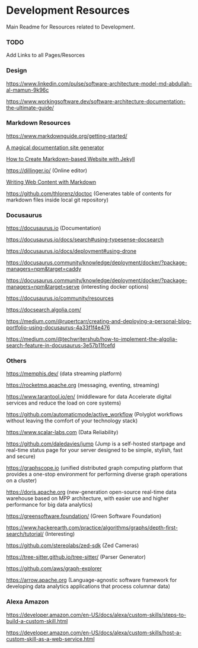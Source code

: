 # Development Resources

Main Readme for Resources related to Development.

### TODO

Add Links to all Pages/Resorces

### Design

https://www.linkedin.com/pulse/software-architecture-model-md-abdullah-al-mamun-9k96c

https://www.workingsoftware.dev/software-architecture-documentation-the-ultimate-guide/

### Markdown Resources

https://www.markdownguide.org/getting-started/

[A magical documentation site generator](https://docsify.js.org/)

[How to Create Markdown-based Website with Jekyll](https://medium.com/pacroy/how-to-create-markdown-based-website-with-jekyll-e61454c23f68)

https://dillinger.io/ (Online editor)

[Writing Web Content with Markdown](https://www.hongkiat.com/blog/web-content-with-markdown/)

https://github.com/thlorenz/doctoc (Generates table of contents for markdown files inside local git repository)

### Docusaurus

https://docusaurus.io (Documentation)

https://docusaurus.io/docs/search#using-typesense-docsearch

https://docusaurus.io/docs/deployment#using-drone

https://docusaurus.community/knowledge/deployment/docker/?package-managers=npm&target=caddy

https://docusaurus.community/knowledge/deployment/docker/?package-managers=npm&target=serve (interesting docker options)

https://docusaurus.io/community/resources

https://docsearch.algolia.com/

https://medium.com/@rupertcarr/creating-and-deploying-a-personal-blog-portfolio-using-docusaurus-4a33f1f4e476

https://medium.com/@techwritershub/how-to-implement-the-algolia-search-feature-in-docusaurus-3e57b11fcefd

### Others

https://memphis.dev/ (data streaming platform)

https://rocketmq.apache.org (messaging, eventing, streaming)

https://www.tarantool.io/en/ (middleware for data Accelerate digital services and reduce the load on core systems)

https://github.com/automaticmode/active_workflow (Polyglot workflows without leaving the comfort of your technology stack)

https://www.scalar-labs.com (Data Reliability)

https://github.com/daledavies/jump (Jump is a self-hosted startpage and real-time status page for your server designed to be simple, stylish, fast and secure)

https://graphscope.io (unified distributed graph computing platform that provides a one-stop environment for performing diverse graph operations on a cluster)

https://doris.apache.org (new-generation open-source real-time data warehouse based on MPP architecture, with easier use and higher performance for big data analytics)

https://greensoftware.foundation/ (Green Software Foundation)

https://www.hackerearth.com/practice/algorithms/graphs/depth-first-search/tutorial/ (Interesting)

https://github.com/stereolabs/zed-sdk (Zed Cameras)

https://tree-sitter.github.io/tree-sitter/ (Parser Generator)

https://github.com/aws/graph-explorer

https://arrow.apache.org (Language-agnostic software framework for developing data analytics applications that process columnar data)

### Alexa Amazon

https://developer.amazon.com/en-US/docs/alexa/custom-skills/steps-to-build-a-custom-skill.html

https://developer.amazon.com/en-US/docs/alexa/custom-skills/host-a-custom-skill-as-a-web-service.html

